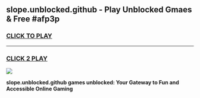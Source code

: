 
## slope.unblocked.github - Play Unblocked Gmaes & Free #afp3p
<h3>
<a href="https://news.freeplayer.one?title=slope.unblocked.github&ref=26F">CLICK TO PLAY</a></h3>
<hr>

<h3>
<a href="https://news.freeplayer.one?title=slope.unblocked.github&ref=26F">CLICK 2 PLAY</a>
  
</h3>

<a href="https://news.freeplayer.one?title=slope.unblocked.github&ref=26F/"><img src="https://clearcache.store/games.png"></a>


**slope.unblocked.github games unblocked: Your Gateway to Fun and Accessible Online Gaming**
